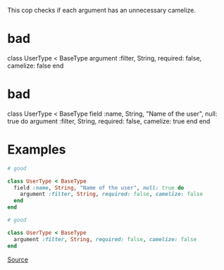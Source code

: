 
This cop checks if each argument has an unnecessary camelize.

 # bad

  class UserType < BaseType
    argument :filter, String, required: false, camelize: false
  end

 # bad

  class UserType < BaseType
    field :name, String, "Name of the user", null: true do
      argument :filter, String, required: false, camelize: true
    end
  end

# Examples

```ruby
# good

class UserType < BaseType
  field :name, String, "Name of the user", null: true do
    argument :filter, String, required: false, camelize: false
  end
end

# good

class UserType < BaseType
  argument :filter, String, required: false, camelize: false
end
```

[Source](http://www.rubydoc.info/gems/rubocop/RuboCop/Cop/GraphQL/UnnecessaryArgumentCamelize)